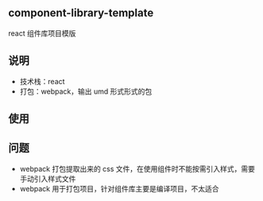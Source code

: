 ## component-library-template

react 组件库项目模版

## 说明

- 技术栈：react
- 打包：webpack，输出 umd 形式形式的包

## 使用

## 问题

- webpack 打包提取出来的 css 文件，在使用组件时不能按需引入样式，需要手动引入样式文件
- webpack 用于打包项目，针对组件库主要是编译项目，不太适合
